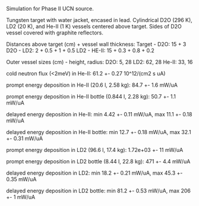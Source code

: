 Simulation for Phase II UCN source.

Tungsten target with water jacket, encased in lead.
Cylindrical D2O (296 K), LD2 (20 K), and He-II (1 K) vessels centered above target.
Sides of D2O vessel covered with graphite reflectors.

Distances above target (cm) + vessel wall thickness:
Target - D2O: 15 + 3
D2O - LD2: 2 + 0.5 + 1 + 0.5
LD2 - HE-II: 15 + 0.3 + 0.8 + 0.2

Outer vessel sizes (cm) - height, radius:
D2O: 5, 28
LD2: 62, 28
He-II: 33, 16

cold neutron flux (<2meV) in He-II:
61.2 +- 0.27 10^12/(cm2 s uA)

prompt energy deposition in He-II (20.6 l, 2.58 kg):
84.7 +- 1.6 mW/uA

prompt energy deposition in He-II bottle (0.844 l, 2.28 kg):
50.7 +- 1.1 mW/uA

delayed energy deposition in He-II:
min 4.42 +- 0.11 mW/uA, max 11.1 +- 0.18 mW/uA

delayed energy deposition in He-II bottle:
min 12.7 +- 0.18 mW/uA, max 32.1 +- 0.31 mW/uA

prompt energy deposition in LD2 (96.6 l, 17.4 kg):
1.72e+03 +- 11 mW/uA

prompt energy deposition in LD2 bottle (8.44 l, 22.8 kg):
471 +- 4.4 mW/uA

delayed energy deposition in LD2:
min 18.2 +- 0.21 mW/uA, max 45.3 +- 0.35 mW/uA

delayed energy deposition in LD2 bottle:
min 81.2 +- 0.53 mW/uA, max 206 +- 1 mW/uA


